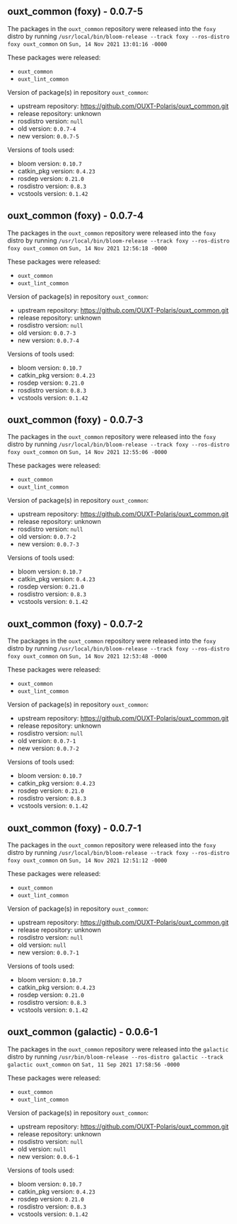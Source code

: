 ## ouxt_common (foxy) - 0.0.7-5

The packages in the `ouxt_common` repository were released into the `foxy` distro by running `/usr/local/bin/bloom-release --track foxy --ros-distro foxy ouxt_common` on `Sun, 14 Nov 2021 13:01:16 -0000`

These packages were released:
- `ouxt_common`
- `ouxt_lint_common`

Version of package(s) in repository `ouxt_common`:

- upstream repository: https://github.com/OUXT-Polaris/ouxt_common.git
- release repository: unknown
- rosdistro version: `null`
- old version: `0.0.7-4`
- new version: `0.0.7-5`

Versions of tools used:

- bloom version: `0.10.7`
- catkin_pkg version: `0.4.23`
- rosdep version: `0.21.0`
- rosdistro version: `0.8.3`
- vcstools version: `0.1.42`


## ouxt_common (foxy) - 0.0.7-4

The packages in the `ouxt_common` repository were released into the `foxy` distro by running `/usr/local/bin/bloom-release --track foxy --ros-distro foxy ouxt_common` on `Sun, 14 Nov 2021 12:56:18 -0000`

These packages were released:
- `ouxt_common`
- `ouxt_lint_common`

Version of package(s) in repository `ouxt_common`:

- upstream repository: https://github.com/OUXT-Polaris/ouxt_common.git
- release repository: unknown
- rosdistro version: `null`
- old version: `0.0.7-3`
- new version: `0.0.7-4`

Versions of tools used:

- bloom version: `0.10.7`
- catkin_pkg version: `0.4.23`
- rosdep version: `0.21.0`
- rosdistro version: `0.8.3`
- vcstools version: `0.1.42`


## ouxt_common (foxy) - 0.0.7-3

The packages in the `ouxt_common` repository were released into the `foxy` distro by running `/usr/local/bin/bloom-release --track foxy --ros-distro foxy ouxt_common` on `Sun, 14 Nov 2021 12:55:06 -0000`

These packages were released:
- `ouxt_common`
- `ouxt_lint_common`

Version of package(s) in repository `ouxt_common`:

- upstream repository: https://github.com/OUXT-Polaris/ouxt_common.git
- release repository: unknown
- rosdistro version: `null`
- old version: `0.0.7-2`
- new version: `0.0.7-3`

Versions of tools used:

- bloom version: `0.10.7`
- catkin_pkg version: `0.4.23`
- rosdep version: `0.21.0`
- rosdistro version: `0.8.3`
- vcstools version: `0.1.42`


## ouxt_common (foxy) - 0.0.7-2

The packages in the `ouxt_common` repository were released into the `foxy` distro by running `/usr/local/bin/bloom-release --track foxy --ros-distro foxy ouxt_common` on `Sun, 14 Nov 2021 12:53:48 -0000`

These packages were released:
- `ouxt_common`
- `ouxt_lint_common`

Version of package(s) in repository `ouxt_common`:

- upstream repository: https://github.com/OUXT-Polaris/ouxt_common.git
- release repository: unknown
- rosdistro version: `null`
- old version: `0.0.7-1`
- new version: `0.0.7-2`

Versions of tools used:

- bloom version: `0.10.7`
- catkin_pkg version: `0.4.23`
- rosdep version: `0.21.0`
- rosdistro version: `0.8.3`
- vcstools version: `0.1.42`


## ouxt_common (foxy) - 0.0.7-1

The packages in the `ouxt_common` repository were released into the `foxy` distro by running `/usr/local/bin/bloom-release --track foxy --ros-distro foxy ouxt_common` on `Sun, 14 Nov 2021 12:51:12 -0000`

These packages were released:
- `ouxt_common`
- `ouxt_lint_common`

Version of package(s) in repository `ouxt_common`:

- upstream repository: https://github.com/OUXT-Polaris/ouxt_common.git
- release repository: unknown
- rosdistro version: `null`
- old version: `null`
- new version: `0.0.7-1`

Versions of tools used:

- bloom version: `0.10.7`
- catkin_pkg version: `0.4.23`
- rosdep version: `0.21.0`
- rosdistro version: `0.8.3`
- vcstools version: `0.1.42`


## ouxt_common (galactic) - 0.0.6-1

The packages in the `ouxt_common` repository were released into the `galactic` distro by running `/usr/bin/bloom-release --ros-distro galactic --track galactic ouxt_common` on `Sat, 11 Sep 2021 17:58:56 -0000`

These packages were released:
- `ouxt_common`
- `ouxt_lint_common`

Version of package(s) in repository `ouxt_common`:

- upstream repository: https://github.com/OUXT-Polaris/ouxt_common.git
- release repository: unknown
- rosdistro version: `null`
- old version: `null`
- new version: `0.0.6-1`

Versions of tools used:

- bloom version: `0.10.7`
- catkin_pkg version: `0.4.23`
- rosdep version: `0.21.0`
- rosdistro version: `0.8.3`
- vcstools version: `0.1.42`


